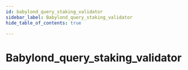 ```yaml
---
id: babylond_query_staking_validator
sidebar_label: Babylond_query_staking_validator
hide_table_of_contents: true

---
```


# Babylond_query_staking_validator